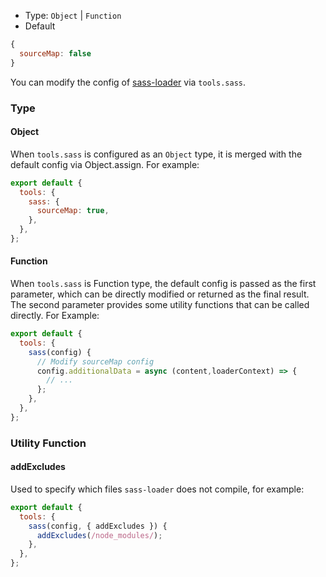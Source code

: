 - Type: `Object` | `Function`
- Default

```js
{
  sourceMap: false
}
```

You can modify the config of [sass-loader](https://github.com/webpack-contrib/sass-loader) via `tools.sass`.

### Type

#### Object

When `tools.sass` is configured as an `Object` type, it is merged with the default config via Object.assign. For example:

```js
export default {
  tools: {
    sass: {
      sourceMap: true,
    },
  },
};
```

#### Function

When `tools.sass` is Function type, the default config is passed as the first parameter, which can be directly modified or returned as the final result. The second parameter provides some utility functions that can be called directly. For Example:

```js
export default {
  tools: {
    sass(config) {
      // Modify sourceMap config
      config.additionalData = async (content,loaderContext) => {
        // ...
      };
    },
  },
};
```

### Utility Function

#### addExcludes

Used to specify which files `sass-loader` does not compile, for example:

```js
export default {
  tools: {
    sass(config, { addExcludes }) {
      addExcludes(/node_modules/);
    },
  },
};
```
